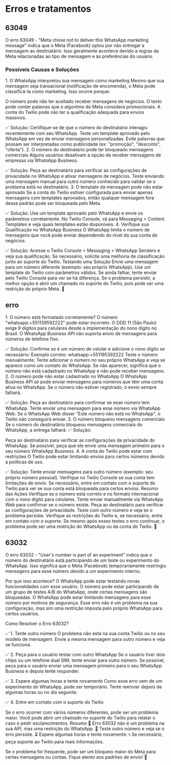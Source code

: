 <h1> Erros e tratamentos  </h1>

<h2> 63049 </h2>
O erro 63049 - "Meta chose not to deliver this WhatsApp marketing message" indica que o Meta (Facebook) optou por não entregar a mensagem ao destinatário. Isso geralmente acontece devido a regras da Meta relacionadas ao tipo de mensagem e às preferências do usuário.

<h3> Possíveis Causas e Soluções </h3>
1. O WhatsApp interpretou sua mensagem como marketing
Mesmo que sua mensagem seja transacional (notificação de encomenda), o Meta pode classificá-la como marketing. Isso ocorre porque:

O número pode não ter aceitado receber mensagens de negócios.
O texto pode conter palavras que o algoritmo do Meta considera promocionais.
A conta do Twilio pode não ter a qualificação adequada para envios massivos.


✅ Solução:
Certifique-se de que o número do destinatário interagiu recentemente com seu WhatsApp.
Teste um template aprovado pelo WhatsApp em vez de enviar mensagens personalizadas.
Evite palavras que possam ser interpretadas como publicidade (ex: "promoção", "desconto", "oferta").
2. O número do destinatário pode ter bloqueado mensagens comerciais
Alguns usuários desativam a opção de receber mensagens de empresas via WhatsApp Business.

✅ Solução:
Peça ao destinatário para verificar as configurações de privacidade no WhatsApp e ativar mensagens de negócios.
Teste enviando uma mensagem manual para outro número conhecido para validar se o problema está no destinatário.
3. O template da mensagem pode não estar aprovado
Se a conta do Twilio estiver configurada para enviar apenas mensagens com templates aprovados, então qualquer mensagem fora desse padrão pode ser bloqueada pelo Meta.

✅ Solução:
Use um template aprovado pelo WhatsApp e envie os parâmetros corretamente.
No Twilio Console, vá para Messaging > Content Templates e veja quais templates estão disponíveis.
4. Verifique sua Qualificação no WhatsApp Business
O WhatsApp limita o número de mensagens que você pode enviar dependendo do nível da sua conta de negócios.

✅ Solução:
Acesse o Twilio Console > Messaging > WhatsApp Senders e veja sua qualificação.
Se necessário, solicite uma melhoria de classificação junto ao suporte do Twilio.
Testando uma Solução
Envie uma mensagem para um número diferente (exemplo: seu próprio WhatsApp).
Use um template do Twilio com parâmetros válidos.
Se ainda falhar, tente enviar pelo Twilio Console para ver se há diferença.
Se o problema persistir, a melhor opção é abrir um chamado no suporte do Twilio, pois pode ser uma restrição do próprio Meta. 🚀

<h2>erro</h2>
1. O número está formatado corretamente?
O número "whatsapp:+551139592222" pode estar incorreto.
O DDD 11 (São Paulo) exige 9 dígitos para celulares desde a implementação do nono dígito no Brasil.
O WhatsApp Business API não suporta envio de mensagens para números de telefone fixo.

✅ Solução:
Confirme se é um número de celular e adicione o nono dígito se necessário:
Exemplo correto: whatsapp:+551195392222
Teste o número manualmente:
Tente adicionar o número no seu próprio WhatsApp e veja se aparece como um contato do WhatsApp.
Se não aparecer, significa que o número não está cadastrado no WhatsApp e não pode receber mensagens.
2. O número pode não estar cadastrado no WhatsApp
O WhatsApp Business API só pode enviar mensagens para números que têm uma conta ativa no WhatsApp.
Se o número não estiver registrado, o envio sempre falhará.

✅ Solução:
Peça ao destinatário para confirmar se esse número tem WhatsApp.
Tente enviar uma mensagem para esse número via WhatsApp Web.
Se o WhatsApp Web disser "Este número não está no WhatsApp", o Twilio não conseguirá enviar.
3. O número bloqueou mensagens comerciais
Se o número do destinatário bloqueou mensagens comerciais do WhatsApp, a entrega falhará.
✅ Solução:

Peça ao destinatário para verificar as configurações de privacidade do WhatsApp.
Se possível, peça que ele envie uma mensagem primeiro para o seu número WhatsApp Business.
4. A conta do Twilio pode estar com restrições
O Twilio pode estar limitando envios para certos números devido a políticas de uso.

✅ Solução:
Tente enviar mensagens para outro número (exemplo: seu próprio número pessoal).
Verifique no Twilio Console se sua conta tem limitações de envio.
Se necessário, entre em contato com o suporte do Twilio para ver se sua conta está bloqueada para certos envios.
Resumo das Ações
Verifique se o número está correto e no formato internacional com o nono dígito para celulares.
Tente enviar manualmente via WhatsApp Web para confirmar se o número existe.
Peça ao destinatário para verificar as configurações de privacidade.
Teste com outro número e veja se o problema persiste.
Verifique as restrições do Twilio e, se necessário, entre em contato com o suporte.
Se mesmo após esses testes o erro continuar, o problema pode ser uma restrição do WhatsApp ou da conta do Twilio. 🚀

<h2>63032</h2>
O erro 63032 - "User's number is part of an experiment" indica que o número do destinatário está participando de um teste ou experimento do WhatsApp. Isso significa que o Meta (Facebook) temporariamente restringiu mensagens para esse número devido a um experimento interno.

Por que isso acontece?
O WhatsApp pode estar testando novas funcionalidades com esse usuário.
O número pode estar participando de um grupo de testes A/B do WhatsApp, onde certas mensagens são bloqueadas.
O WhatsApp pode estar limitando mensagens para esse número por motivos de segurança.
Esse erro não é um problema na sua configuração, mas sim uma restrição imposta pelo próprio WhatsApp para certos usuários.

Como Resolver o Erro 63032?

✅ 1. Tente outro número
O problema não está na sua conta Twilio ou no seu modelo de mensagem.
Envie a mesma mensagem para outro número e veja se funciona.

✅ 2. Peça para o usuário testar com outro WhatsApp
Se o usuário tiver dois chips ou um telefone dual SIM, tente enviar para outro número.
Se possível, peça para o usuário enviar uma mensagem primeiro para o seu WhatsApp Business e depois tente responder.

✅ 3. Espere algumas horas e tente novamente
Como esse erro vem de um experimento do WhatsApp, pode ser temporário.
Tente reenviar depois de algumas horas ou no dia seguinte.

✅ 4. Entre em contato com o suporte do Twilio

Se o erro ocorrer com vários números diferentes, pode ser um problema maior.
Você pode abrir um chamado no suporte do Twilio para relatar o caso e pedir esclarecimentos.
Resumo
🚀 Erro 63032 não é um problema na sua API, mas uma restrição do WhatsApp.
📌 Teste outro número e veja se o erro persiste.
⏳ Espere algumas horas e tente novamente.
📞 Se necessário, peça suporte ao Twilio para mais informações.

Se o problema for frequente, pode ser um bloqueio maior do Meta para certas mensagens ou contas. Fique atento aos padrões de envio! 🚀
